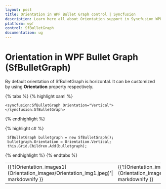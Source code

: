 ```yaml
---
layout: post
title: Orientation in WPF Bullet Graph control | Syncfusion
description: Learn here all about Orientation support in Syncfusion WPF Bullet Graph (SfBulletGraph) control and more.
platform: wpf
control: SfBulletGraph
documentation: ug
---
```


# Orientation in WPF Bullet Graph (SfBulletGraph)

By default orientation of SfBulletGraph is horizontal. It can be customized by using **Orientation** property respectively.

{% tabs %}
{% highlight xaml %}

    <syncfusion:SfBulletGraph Orientation="Vertical">
    </syncfusion:SfBulletGraph>

{% endhighlight %}

{% highlight c# %}

     SfBulletGraph bulletgraph = new SfBulletGraph();
     bulletgraph.Orientation = Orientation.Vertical;
     this.Grid.Children.Add(bulletgraph);

{% endhighlight %}
{% endtabs %}

<table>
<tr>
<td>
{{'![Orientation_images1](Orientation_images/Orientation_img1.jpeg)'| markdownify }}
</td><td>
{{'![Orientation_images2](Orientation_images/Orientation_img2.jpeg)'| markdownify }}
</td></tr>
</table>
